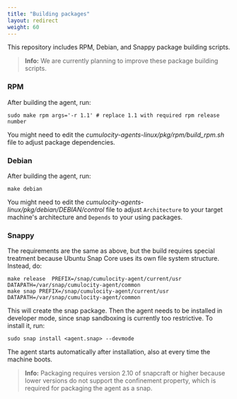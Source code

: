 ```yaml
---
title: "Building packages"
layout: redirect
weight: 60
---
```


This repository includes RPM, Debian, and Snappy package building scripts.

>**Info:** We are currently planning to improve these package building scripts.

### RPM

After building the agent, run:

```shell
sudo make rpm args='-r 1.1' # replace 1.1 with required rpm release number
```

You might need to edit the *cumulocity-agents-linux/pkg/rpm/build_rpm.sh* file to adjust package dependencies.

### Debian

After building the agent, run:

```shell
make debian
```

You might need to edit the _cumulocity-agents-linux/pkg/debian/DEBIAN/control_ file to adjust `Architecture` to your target machine's architecture and `Depends` to your using packages.

### Snappy

The requirements are the same as above, but the build requires special treatment because Ubuntu Snap Core uses its own file system structure. Instead, do:

```shell
make release  PREFIX=/snap/cumulocity-agent/current/usr DATAPATH=/var/snap/cumulocity-agent/common
make snap PREFIX=/snap/cumulocity-agent/current/usr DATAPATH=/var/snap/cumulocity-agent/common
```

This will create the snap package. Then the agent needs to be installed in developer mode, since snap sandboxing is currently too restrictive. To install it, run:

```shell
sudo snap install <agent.snap> --devmode
```

The agent starts automatically after installation, also at every time the machine boots.

> **Info:** Packaging requires version 2.10 of snapcraft or higher because lower versions do not support the confinement property, which is required for packaging the agent as a snap.
